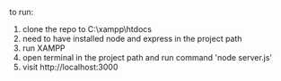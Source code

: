 to run:
1. clone the repo to C:\xampp\htdocs
2. need to have installed node and express in the project path
3. run XAMPP
4. open terminal in the project path and run command 'node server.js'
5. visit http://localhost:3000
   
